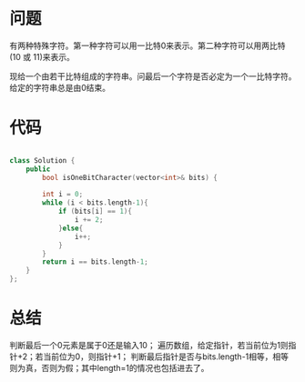# 问题 #
有两种特殊字符。第一种字符可以用一比特0来表示。第二种字符可以用两比特(10 或 11)来表示。

现给一个由若干比特组成的字符串。问最后一个字符是否必定为一个一比特字符。给定的字符串总是由0结束。
# 代码 #
```C++

class Solution {
    public 
        bool isOneBitCharacter(vector<int>& bits) {
        
        int i = 0;
        while (i < bits.length-1){
            if (bits[i] == 1){
                i += 2;
            }else{
                i++;
            }
        }
        return i == bits.length-1;
    }
};
```
# 总结 #
判断最后一个0元素是属于0还是输入10；
遍历数组，给定指针，若当前位为1则指针+2；若当前位为0，则指针+1；
判断最后指针是否与bits.length-1相等，相等则为真，否则为假；其中length=1的情况也包括进去了。